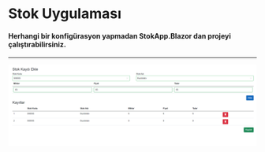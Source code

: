 ﻿
# Stok Uygulaması

#### Herhangi bir konfigürasyon yapmadan StokApp.Blazor dan projeyi çalıştırabilirsiniz. 

<hr/>


![alt text](/app.png)

